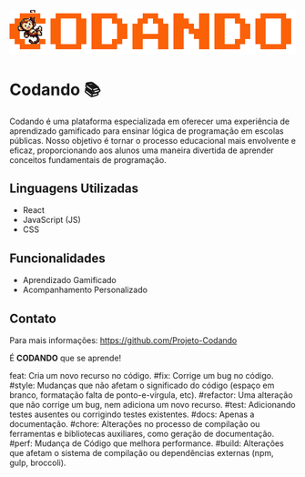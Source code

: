 
![Logo Codando](./src/imgs/Logo.svg)

# Codando 📚

Codando é uma plataforma especializada em oferecer uma experiência de aprendizado gamificado para ensinar lógica de programação em escolas públicas. Nosso objetivo é tornar o processo educacional mais envolvente e eficaz, proporcionando aos alunos uma maneira divertida de aprender conceitos fundamentais de programação.


## Linguagens Utilizadas
- React 
- JavaScript (JS)
- CSS

## Funcionalidades
- Aprendizado Gamificado
- Acompanhamento Personalizado

## Contato
Para mais informações: https://github.com/Projeto-Codando

É **CODANDO** que se aprende!

feat: Cria um novo recurso no código.
#fix: Corrige um bug no código.
#style: Mudanças que não afetam o significado do código (espaço em branco, formatação falta de ponto-e-vírgula, etc).
#refactor: Uma alteração que não corrige um bug, nem adiciona um novo recurso.
#test: Adicionando testes ausentes ou corrigindo testes existentes.
#docs: Apenas a documentação.
#chore: Alterações no processo de compilação ou ferramentas e bibliotecas auxiliares, como geração de documentação.
#perf: Mudança de Código que melhora performance.
#build: Alterações que afetam o sistema de compilação ou dependências externas (npm, gulp, broccoli).

